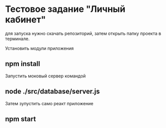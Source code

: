 # Тестовое задание "Личный кабинет"

для запуска нужно скачать репозиторий, затем открыть папку проекта в терминале.

Установить модули приложения

## npm install

Запустить моковый сервер командой 

## node ./src/database/server.js

Затем зупустить само реакт приложение 

## npm start